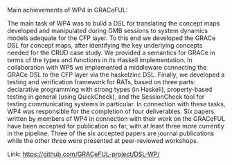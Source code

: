 Main achievements of WP4 in GRACeFUL:

The main task of WP4 was to build a DSL for translating the concept maps developed and manipulated during GMB sessions to system dynamics models adequate for the CFP layer. To this end we developed the GRACe DSL for concept maps, after identifying the key underlying concepts needed for the CRUD case study. We provided a semantics for GRACe in terms of the types and functions in its Haskell implementation. In collaboration with WP5 we implemented a middleware connecting the GRACe DSL to the CFP layer via the haskelzinc DSL. Finally, we developed a testing and verification framework for RATs, based on three parts: declarative programming with strong types (in Haskell), property-based testing in general (using QuickCheck), and the SessionCheck tool for testing communicating systems in particular.
In connection with these tasks, WP4 was responsible for the completion of four deliverables. Six papers written by members of WP4 in connection with their work on the GRACeFUL have been accepted for publication so far, with at least three more currently in the pipeline. Three of the six accepted papers are journal publications while the other three were presented at peer-reviewed workshops.

Link: https://github.com/GRACeFUL-project/DSL-WP/
